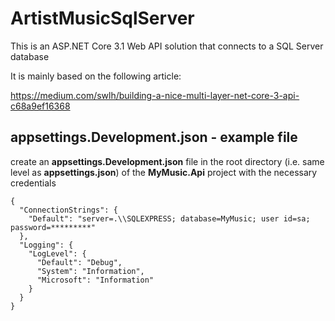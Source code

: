 # ArtistMusicSqlServer

This is an ASP.NET Core 3.1 Web API solution that connects to a SQL Server database

It is mainly based on the following article:

https://medium.com/swlh/building-a-nice-multi-layer-net-core-3-api-c68a9ef16368

## appsettings.Development.json - example file

create an **appsettings.Development.json** file in the root directory (i.e. same level as **appsettings.json**) of the **MyMusic.Api** project with the necessary credentials

```
{
  "ConnectionStrings": {
    "Default": "server=.\\SQLEXPRESS; database=MyMusic; user id=sa; password=*********"
  },
  "Logging": {
    "LogLevel": {
      "Default": "Debug",
      "System": "Information",
      "Microsoft": "Information"
    }
  }
}
```
